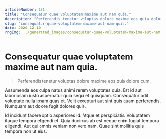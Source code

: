 ```yaml
---
articleNumber: 171
title: "Consequatur quae voluptatem maxime aut nam quia."
description: "Perferendis tenetur voluptas dolore maxime eos quia dolore cum."
slug: 'consequatur-quae-voluptatem-maxime-aut-nam-quia.'
date: 2020-12-10
rngImg: ../generated_images/consequatur-quae-voluptatem-maxime-aut-nam-quia..jpg
---
```


# Consequatur quae voluptatem maxime aut nam quia.

> Perferendis tenetur voluptas dolore maxime eos quia dolore cum.

Assumenda eos culpa natus animi rerum voluptates quia. Est id aut laboriosam iusto aspernatur quia sequi et quisquam. Consequatur odit voluptate nulla ipsam quas et. Velit excepturi aut sint quis quam perferendis. Numquam aut dolore fugit dolores quia.
 Id incidunt facere optio asperiores id. Atque et perspiciatis. Voluptatem itaque tempora eligendi et. Quia ducimus ab est neque enim fugiat tempora eligendi. Aut qui omnis veniam non vero nam. Quae sint mollitia quis tempora non ut eius.
